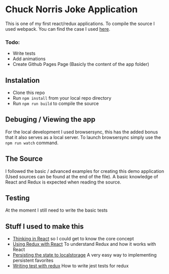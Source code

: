 # Chuck Norris Joke Application
This is one of my first react/redux applications. To compile the source I used webpack. You can find the case I used [here](https://github.com/raldenhoven/chucky/blob/master/case.pdf).

### Todo:
* Write tests
* Add animations
* Create Github Pages Page (Basicly the content of the app folder)

## Instalation

* Clone this repo
* Run ```npm install``` from your local repo directory
* Run ```npm run build``` to compile the source

## Debuging / Viewing the app
For the local development I used browsersync, this has the added bonus that it also serves as a local server. To launch browsersync simply use the ```npm run watch``` command.

## The Source
I followed the basic / advanced examples for creating this demo application (Used sources can be found at the end of the file). A basic knowledge of React and Redux is expected when reading the source.

## Testing
At the moment I still need to write the basic tests


## Stuff I used to make this

 * [Thinking in React](https://facebook.github.io/react/docs/thinking-in-react.html) so I could get to know the core concept
 * [Using Redux with React](http://redux.js.org/docs/basics/UsageWithReact.htmlf) To understand Redux and how it works with React
 * [Persisting the state to localstorage](https://egghead.io/lessons/javascript-redux-persisting-the-state-to-the-local-storage) A very easy way to implementing persistent favorites
 * [Writing test with redux](http://redux.js.org/docs/recipes/WritingTests.html) How to write jest tests for redux